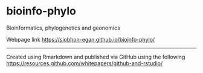 # bioinfo-phylo
Bioinformatics, phylogenetics and geonomics

Webpage link https://siobhon-egan.github.io/bioinfo-phylo/


***

Created using Rmarkdown and published via GitHub using the following https://resources.github.com/whitepapers/github-and-rstudio/
